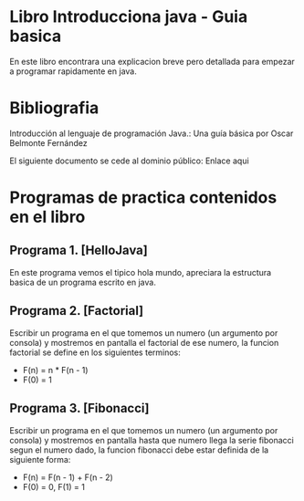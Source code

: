 Libro Introducciona java - Guia basica
======================================

En este libro encontrara una explicacion breve pero detallada para empezar a programar rapidamente en java.

# Bibliografia

Introducción al lenguaje de programación Java.: Una guía básica
por Oscar Belmonte Fernández

El siguiente documento se cede al dominio público:
Enlace aqui

# Programas de practica contenidos en el libro

## Programa 1. [HelloJava]

En este programa vemos el tipico hola mundo, apreciara la estructura basica de un programa escrito en java.

## Programa 2. [Factorial]

Escribir un programa en el que tomemos un numero (un argumento por consola) y mostremos en pantalla el factorial de ese numero, la funcion factorial se define en los siguientes terminos:

* F(n) = n * F(n - 1)
* F(0) = 1

## Programa 3. [Fibonacci]

Escribir un programa en el que tomemos un numero (un argumento por consola) y mostremos en pantalla hasta que numero llega la serie fibonacci segun el numero dado, la funcion fibonacci debe estar definida de la siguiente forma:

* F(n) = F(n - 1) + F(n - 2)
* F(0) = 0, F(1) = 1